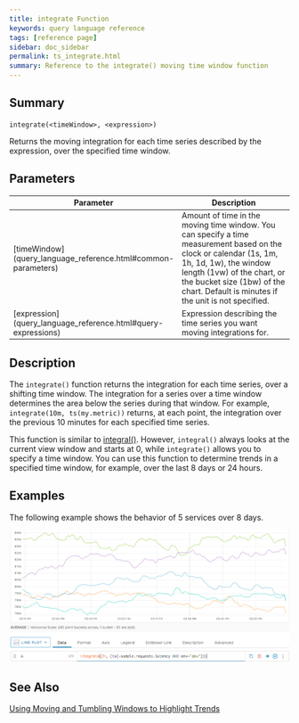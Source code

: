 ```yaml
---
title: integrate Function
keywords: query language reference
tags: [reference page]
sidebar: doc_sidebar
permalink: ts_integrate.html
summary: Reference to the integrate() moving time window function
---
```


## Summary

```
integrate(<timeWindow>, <expression>)
```
Returns the moving integration for each time series described by the expression, over the specified time window.

## Parameters

<table>
<tbody>
<thead>
<tr><th width="20%">Parameter</th><th width="80%">Description</th></tr>
</thead>
<tr>
<td markdown="span">[timeWindow](query_language_reference.html#common-parameters)</td>
<td>Amount of time in the moving time window. You can specify a time measurement based on the clock or calendar (1s, 1m, 1h, 1d, 1w), the window length (1vw) of the chart, or the bucket size (1bw) of the chart. Default is minutes if the unit is not specified.</td></tr>
<tr>
<td markdown="span"> [expression](query_language_reference.html#query-expressions)</td>
<td>Expression describing the time series you want moving integrations for.</td></tr>
</tbody>
</table>

## Description

The `integrate()` function returns the integration for each time series, over a shifting time window. The integration for a series over a time window determines the area below the series during that window. For example, `integrate(10m, ts(my.metric))` returns, at each point, the integration over the previous 10 minutes for each specified time series. 

This function is similar to [integral()](ts_integral.html). However, `integral()` always looks at the current view window and starts at 0, while `integrate()` allows you to specify a time window. You can use this function to determine trends in a specified time window, for example, over the last 8 days or 24 hours.

## Examples

The following example shows the behavior of 5 services over 8 days.

![integrate](images/ts_integrate.png)

## See Also

[Using Moving and Tumbling Windows to Highlight Trends](query_language_windows_trends.html)
